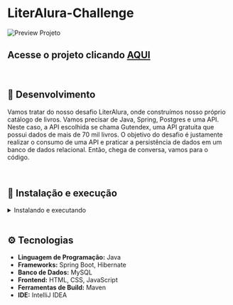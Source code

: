 # LiterAlura-Challenge

![Preview Projeto](./imgs/preview.png)

## Acesse o projeto clicando <a href="">AQUI</a>

<br />

## 📡 Desenvolvimento

Vamos tratar do nosso desafio LiterAlura, onde construímos nosso próprio catálogo de livros. Vamos precisar de Java, Spring, Postgres e uma API. Neste caso, a API escolhida se chama Gutendex, uma API gratuita que possui dados de mais de 70 mil livros. O objetivo do desafio é justamente realizar o consumo de uma API e praticar a persistência de dados em um banco de dados relacional. Então, chega de conversa, vamos para o código.

<br />

## 🚀 Instalação e execução

  <details>
    <summary>Instalando e executando</summary>
    <br />

### 1 - Clone o repositório:

```
git clone 
```

### 2 - Apos ter o repositório clonado em sua maquina, execute este comando para acessar a pasta do projeto:

```sh
cd wallet
```
  </details>
<br />

## ⚙️ Tecnologias

- **Linguagem de Programação:** Java
- **Frameworks:** Spring Boot, Hibernate
- **Banco de Dados:** MySQL
- **Frontend:** HTML, CSS, JavaScript
- **Ferramentas de Build:** Maven
- **IDE:** IntelliJ IDEA
